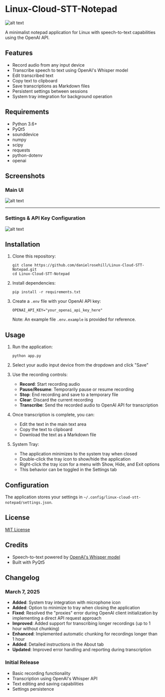 # Linux-Cloud-STT-Notepad

 ![alt text](screenshots/releases/v2/1.png)

A minimalist notepad application for Linux with speech-to-text capabilities using the OpenAI API.

## Features

- Record audio from any input device
- Transcribe speech to text using OpenAI's Whisper model
- Edit transcribed text
- Copy text to clipboard
- Save transcriptions as Markdown files
- Persistent settings between sessions
- System tray integration for background operation

## Requirements

- Python 3.6+
- PyQt5
- sounddevice
- numpy
- scipy
- requests
- python-dotenv
- openai

## Screenshots

 ### Main UI

 ![alt text](screenshots/releases/v2/2.png)

 ---

 ### Settings & API Key Configuration

 ![alt text](screenshots/releases/v2/3.png)

## Installation

1. Clone this repository:
   ```
   git clone https://github.com/danielrosehill/Linux-Cloud-STT-Notepad.git
   cd Linux-Cloud-STT-Notepad
   ```

2. Install dependencies:
   ```
   pip install -r requirements.txt
   ```

3. Create a `.env` file with your OpenAI API key:
   ```
   OPENAI_API_KEY="your_openai_api_key_here"
   ```
   Note: An example file `.env.example` is provided for reference.

## Usage

1. Run the application:
   ```
   python app.py
   ```

2. Select your audio input device from the dropdown and click "Save"

3. Use the recording controls:
   - **Record**: Start recording audio
   - **Pause/Resume**: Temporarily pause or resume recording
   - **Stop**: End recording and save to a temporary file
   - **Clear**: Discard the current recording
   - **Transcribe**: Send the recorded audio to OpenAI API for transcription

4. Once transcription is complete, you can:
   - Edit the text in the main text area
   - Copy the text to clipboard
   - Download the text as a Markdown file

5. System Tray:
   - The application minimizes to the system tray when closed
   - Double-click the tray icon to show/hide the application
   - Right-click the tray icon for a menu with Show, Hide, and Exit options
   - This behavior can be toggled in the Settings tab

## Configuration

The application stores your settings in `~/.config/linux-cloud-stt-notepad/settings.json`.

## License

[MIT License](LICENSE)

## Credits

- Speech-to-text powered by [OpenAI's Whisper model](https://platform.openai.com/docs/guides/speech-to-text)
- Built with PyQt5

## Changelog

### March 7, 2025

- **Added**: System tray integration with microphone icon
- **Added**: Option to minimize to tray when closing the application
- **Fixed**: Resolved the "proxies" error during OpenAI client initialization by implementing a direct API request approach
- **Improved**: Added support for transcribing longer recordings (up to 1 hour without chunking)
- **Enhanced**: Implemented automatic chunking for recordings longer than 1 hour
- **Added**: Detailed instructions in the About tab
- **Updated**: Improved error handling and reporting during transcription

### Initial Release

- Basic recording functionality
- Transcription using OpenAI's Whisper API
- Text editing and saving capabilities
- Settings persistence
